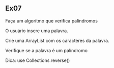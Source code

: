 ## Ex07

Faça um algoritmo que verifica palíndromos

O usuário insere uma palavra.

Crie uma ArrayList<Character> com os caracteres da palavra.

Verifique se a palavra é um palíndromo

Dica: use Collections.reverse() 
